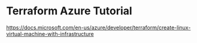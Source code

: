 # Terraform Azure Tutorial

https://docs.microsoft.com/en-us/azure/developer/terraform/create-linux-virtual-machine-with-infrastructure
